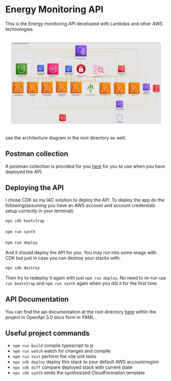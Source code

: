 # Energy Monitoring API

This is the Energy monitoring API developed with Lambdas and other AWS technologies.

![architecture diagram](diagram.png)

see the architecture diagram in the root directory as well.

## Postman collection

A postman collection is provided for you [here](api.postman_collection.json) for you to use when you have deployed the API.

## Deploying the API

I chose CDK as my IAC solution to deploy the API. To deploy the app do the following(assuming you have an AWS account and account credentials setup correctly in your terminal):

```bash
npx cdk bootstrap

npm run synth

npm run deploy
```

And it should deploy the API for you. You may run into some snags with CDK but just in case you can destroy your stacks with:

```bash
npx cdk destroy
```

Then try to redeploy it again with just `npm run deploy`. No need to re-run `npm run bootstrap` and `npm run synth` again when you did it for the first time.

## API Documentation

You can find the api documentation at the root directory [here](openapi.yaml) within the project in OpenApi 3.0 docs form in YAML. 

## Useful project commands

* `npm run build`   compile typescript to js
* `npm run watch`   watch for changes and compile
* `npm run test`    perform the vite unit tests
* `npx cdk deploy`  deploy this stack to your default AWS account/region
* `npx cdk diff`    compare deployed stack with current state
* `npx cdk synth`   emits the synthesized CloudFormation template

